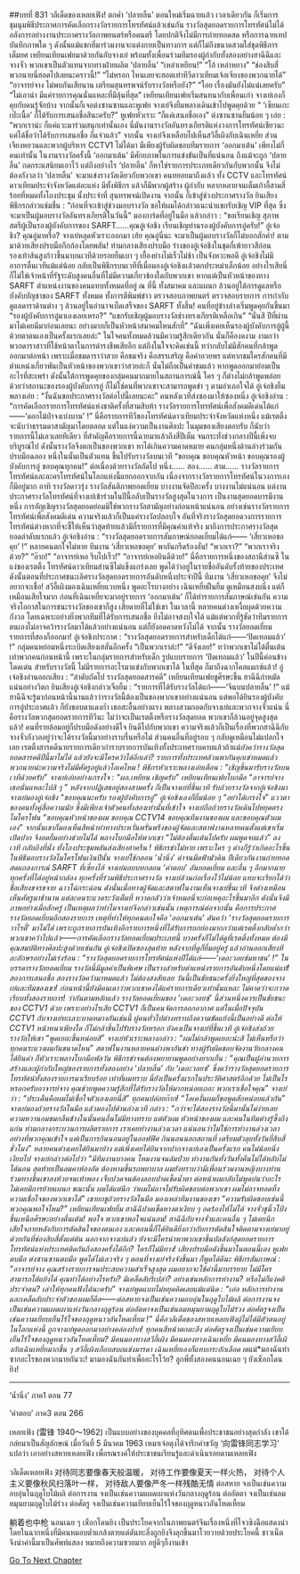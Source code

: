 ##บทที่ 831 วลีเด็ดของเหลยเฟิง!
ตกค่ำ
‘ปลายลิ้น’ ตอนใหม่เริ่มฉายแล้ว
เวลาเดียวกัน ก็เริ่มการชุมนุมพิธีประกาศการคัดเลือกรางวัลรายการโทรทัศน์แล้วเช่นกัน รางวัลสุดยอดรายการโทรทัศน์ไม่ได้อลังการอย่างงานประกาศรางวัลภาพยนตร์หรือดนตรี โดยปกติจึงไม่มีการถ่ายทอดสด หรือการฉายเทปบันทึกภาพใด ๆ ดังนั้นแม้แขกที่มาร่วมงานจะแต่งกายเป็นทางการ แต่ก็ไม่ถึงขนาดสวมใส่ชุดพิธีการเต็มยศ
เหยียนเทียนเฟยมาด้วยกันกับจางเย่ พร้อมทั้งเพื่อนร่วมทีมรองผู้กำกับทั้งสองอย่างฮาฉีฉีและจางจั่ว พวกเขาเป็นตัวแทนจากทางฝ่ายผลิต ‘ปลายลิ้น’
“เหล่าเหยียน!”
“โอ้ เหล่าหยาง”
“ช่องสิบสี่พวกนายนี่ฮอตไปเลยนะคราวนี้!”
“ไม่หรอก ไหนเลยจะฮอตเท่าทีวีดาวเทียมเจ้อเจียงของพวกนายได้”
“อาจารย์จาง ไม่พบกันเสียนาน เตรียมสุนทรพจน์รับรางวัลหรือยัง?”
“โอย เรื่องมันยังไม่แน่เลยครับ”
“ไม่เอาน่า มีแค่รายการคุณนั่นแหละที่มีลุ้นที่สุด”
เหยียนเทียนเฟยเริ่มสนทนากับเพื่อนเก่า
จางเย่เองก็คุยกับคนรู้จักบ้าง จากนั้นก็เจอต่งซานซานและหูเฟย จางเย่จึงยิ้มพลางเดินเข้าไปพูดคุยด้วย
“ ‘เซียนเกะเป๊ะเนื้อ’ ก็ได้รับการเสนอชื่อสินะครับ?”
หูเฟยหัวเราะ “ก็แค่เสนอชื่อเอง”
ต่งซานซานยิ้มน้อย ๆ เอ่ย : “พวกเราน่ะ ก็แค่แวะมาร่วมสนุกเท่านั้นเอง นี่มันงานรางวัลอันทรงเกียรติแห่งวงการโทรทัศน์เชียวนะ แค่ได้ชื่อว่าได้รับการเสนอชื่อ ก็แจ๋วแล้ว”
จากนั้น จางเย่จึงเหลือบไปเห็นสวีอี้เผิงกับเฉินเหยี่ย ส่วนเจียงหยวนและพวกผู้บริหาร CCTV1 ไม่ได้มา มีเพียงผู้รับผิดชอบทีมรายการ ‘ออกมาเต้น’ เพียงไม่กี่คนเท่านั้น ในงานรางวัลครั้งนี้ ‘ออกมาเต้น’ มีศักยภาพในการแข่งขันเป็นที่แน่นอน ถึงแม้จะถูก ‘ปลายลิ้น’ กดกระแสนิยมเอาไว้ แต่ถึงอย่างไร ‘ปลายลิ้น’ ก็หาใช่รายการประเภทเดียวกันกับพวกนั้น จึงไม่ต้องกังวลว่า ‘ปลายลิ้น’ จะมาแข่งรางวัลเดียวกับพวกเขา
คนทยอยมาถึงแล้ว
ทั้ง CCTV และโทรทัศน์ดาวเทียมประจำจังหวัดแต่ละแห่ง มีทั้งพิธีกร แล้วก็มีพวกผู้สร้าง ผู้กำกับ หลากหลายจนเต็มเก้าอี้สามสี่ร้อยที่หมดทั้งโถงประชุม
นั้งประจำที่
สุนทรพจน์เปิดงาน
จากนั้น ก็เข้าสู่ช่วงประกาศรางวัล
ยินเสียงพิธีกรกล่าวแช่มชื่น : “ก่อนที่จะเข้าสู่ช่วงมอบรางวัล ขอให้ผมได้กล่าวแนะนำแขกรับเชิญ VIP ที่สุด ซึ่งจะมาเป็นผู้มอบรางวัลอันทรงเกียรติในวันนี้” มองการ์ดที่อยู่ในมือ แล้วกล่าว : “ขอเรียนเชิญ สุภาพสตรีผู้เป็นรองผู้บังคับการของ SARFT…...คุณอู๋เจ๋อชิง เรียนเชิญท่านรองผู้บังคับการอู๋ครับ!”
อู๋เจ๋อชิง?
คุณอู๋มาหรือ?
จางเย่หลุดหัวเราะออกมา เฮ้ย คุณอู๋นี่นะ จะมาเป็นผู้มอบรางวัลก็ไม่บอกสักคำ!
ตามมาด้วยเสียงปรบมือกึกก้องโดยพลัน!
ท่ามกลางเสียงปรบมือ ร่างของอู๋เจ๋อชิงในชุดกี่เพ้ายาวสีอ่อน รองเท้าส้นสูงก้าวขึ้นมาบนเวทีด้วยรอยยิ้มเบา ๆ เยื้องย่างไม่เร็วไม่ช้า เป็นจังหวะพอดี อู๋เจ๋อชิงไม่มีอาการตื่นเวทีแม้แต่น้อย กลับเป็นพิธีกรบนเวทีที่เมื่อมองอู๋เจ๋อชิงแล้วตกประหม่าเล็กน้อย อย่างไรเสียนี่ก็ไม่ใช่เจ้าหน้าที่รัฐระดับสูงคนอื่นที่ไม่มีความเกี่ยวข้องใดกับพวกเขา หากแต่เป็นหัวหน้าของทาง SARFT ตำแหน่งงานของคนแทบทั้งหมดที่อยู่ ณ ที่นี้ ทั้งสมาคม และแผนก ล้วนอยู่ใต้การดูแลหรือบังคับบัญชาของ SARFT ทั้งหมด ทั้งการตีพิมพ์ข่าว ตรวจสอบภาพยนตร์ ตรวจสอบรายการ การกำกับดูแลดาราด้านต่าง ๆ ล้วนอยู่ในอำนาจเบ็ดเสร็จของ SARFT ทั้งสิ้น!
คนที่อยู่ข้างล่างเริ่มพูดคุยกันขึ้นมา
“รองผู้บังคับการอู๋มาเองเลยเหรอ?”
“แขกรับเชิญผู้มอบรางวัลช่างทรงเกียรติเหลือเกิน”
“นั่นสิ ปีที่ผ่านมาไม่เคยมีมาก่อนเลยนะ อย่างมากก็เป็นหัวหน้าสมาคมไหนสักที่”
“ฉันเพิ่งเคยเห็นรองผู้บังคับการอู๋ผู้นี้ด้วยตาตนเองเป็นครั้งแรกเลยล่ะ”
ในใจคนทั้งหมดล้วนมีความรู้สึกเดียวกัน นั่นก็คืองดงาม งามกว่าพวกดาราสาวที่ใช้หน้าตาในการดำรงชีพเสียอีก แต่ถึงในใจจะคิดเช่นนี้ ทว่ากลับไม่มีสักคนที่กล้าพูดออกมาต่อหน้า เพราะเมื่อชมดาราว่าสวย คือชมจริง คือสรรเสริญ คือคำอวยพร แต่หากชมใครสักคนที่มีตำแหน่งเกี่ยวพันเป็นหัวหน้าของพวกเขาว่าสวยล่ะก็ นั่นไม่ถือเป็นคำชมแล้ว หากพูดออกมาย่อมเป็นอะไรที่สะเพร่า ดังนั้นใต้การพูดคุยของกลุ่มคนมากมายในสถานการณ์นี้ ใคร ๆ ก็ต่างไม่กล้าพูดพล่อย ด้วยว่าสถานะของรองผู้บังคับการอู๋ ก็ไม่ใช่คนที่พวกเขาจะสามารถพูดขำ ๆ ตามอำเภอใจได้
อู๋เจ๋อชิงยิ้มพลางเอ่ย : “งั้นฉันขอประกาศรางวัลต่อไปนี้เลยนะคะ”
คนหลังเวทีส่งซองมาให้ซองหนึ่ง
อู๋เจ๋อชิงอ่าน : “การคัดเลือกรายการโทรทัศน์แห่งชาติครั้งที่สามสิบห้า รางวัลรายการโทรทัศน์เพื่อสังคมดีเด่นได้แก่——‘ดอกไม้ป่าจงเบ่งบาน’ !”
นี่คือรายการทีวีของโทรทัศน์ดาวเทียมประจำจังหวัดแห่งหนึ่ง แม้เรตติ้งจะนับว่าธรรมดาสามัญมาโดยตลอด แต่ในแง่ความเป็นงานศิลปะ ในมุมของเสียงตอบรับ ก็นับว่ารายการนี้ไม่เลวเลยทีเดียว ที่สำคัญคือรายการนี้ฉายมาแล้วถึงสี่ปีเต็ม จนกระทั่งช่วงกลางปีนี้เพิ่งจบบริบูรณ์ไป ดังนั้นรางวัลจึงตกเป็นของพวกเขา หาได้เกินความคาดหมาย
คนกลุ่มหนึ่งด้านล่างร่วมกันปรบมือฉลอง หนึ่งในนั้นเป็นตัวแทน ขึ้นไปรับรางวัลบนเวที “ขอบคุณ ขอบคุณหัวหน้า ขอบคุณรองผู้บังคับการอู๋ ขอบคุณทุกคน!”
ต่อเนื่องด้วยรางวัลถัดไป
หนึ่ง……
สอง……
สาม…...
รางวัลรายการโทรทัศน์และละครโทรทัศน์ในโลกแห่งนี้แยกออกจากกัน เนื่องจากรางวัลรายการโทรทัศน์ในวงการเองก็มีอยู่มาก อาทิ รางวัลดาวรุ่ง รางวัลสันติภาพยอดเยี่ยม บางงานจัดปีละครั้ง บางงานไม่แน่นอน แต่งานประกาศรางวัลโทรทัศน์ที่จางเย่เข้าร่วมในปีนี้กลับเป็นรางวัลสูงสุดในวงการ เป็นงานสุดยอดบารมีงานหนึ่ง การอัญเชิญรางวัลสุดยอดย่อมมิใช่พวกรางวัลสามัญอย่างก่อนหน้าแน่นอน อย่างเช่นรางวัลรายการโทรทัศน์เพื่อสังคมดีเด่น ความจริงแล้วก็เป็นแค่รางวัลปลอบใจ อันที่จริงรางวัลสุดยอดวงการรายการโทรทัศน์ต่างหากที่จะชี้ให้เห็นว่าสุดท้ายแล้วมีกี่รายการที่มีคุณค่าแท้จริง
มาถึงการประกาศรางวัลสุดยอดลำดับแรกแล้ว
อู๋เจ๋อชิงอ่าน : “รางวัลสุดยอดรายการสัมภาษณ์ยอดเยี่ยมได้แก่—— ‘เสี่ยวเหอขอคุย’ !”
หลายคนตกใจไม่หาย
ทีมงาน ‘เสี่ยวเหอขอคุย’ พากันกรีดร้องลั่น!
“พวกเรา?”
“พวกเราจริงด้วย?”
“อ๊าก!”
“อาจารย์เหอ รีบไปเร็ว!”
“อาจารย์เหอยินดีด้วย!”
นี่คือรายการหนึ่งของสถานีส่านซี ในแง่ของเรตติ้ง โทรทัศน์ดาวเทียมส่านซีไม่แข็งแกร่งเลย พูดได้ว่าอยู่ในรายชื่ออันดับรั้งท้ายของประเทศ ดังนั้นตอนที่ประกาศชนะเลิศรางวัลสุดยอดรายการอันดับหนึ่งประจำปีนี้ ทีมงาน ‘เสี่ยวเหอขอคุย’ จึงไม่อยากจะเชื่อ!
สวีอี้เผิงมองเฉินเหยี่ยแวบหนึ่ง พูดอะไรบางอย่าง
เฉินเหยี่ยฝืนยิ้ม ดูเหมือนสงบนิ่ง แต่ก็เหมือนเสียใจมาก ก่อนที่เฉินเหยี่ยจะมาอยู่รายการ ‘ออกมาเต้น’ ก็ได้ทำรายการสัมภาษณ์เช่นกัน ความจริงโอกาสในการชนะรางวัลของเขาก็สูง เสียดายที่ไม่ใช่เขา
ในเวลานี้ หลายคนต่างเหงื่อผุดด้วยความกังวล โดยเฉพาะอย่างยิ่งพวกทีมที่ได้รับการเสนอชื่อ ยิ่งไม่อาจสงบใจได้ แม้แต่พวกที่รู้ชัดว่าทีมรายการตนเองไม่อาจคว้ารางวัลมาได้แล้วอย่างแน่นอน แต่ก็ยังอดคาดหวังไม่ได้
จากนั้น รางวัลยอดเยี่ยมรายการที่สองก็ออกมา!
อู๋เจ๋อชิงประกาศ : “รางวัลสุดยอดรายการสำหรับเด็กได้แก่——‘ปิดเทอมแล้ว’ !”
กลุ่มคนหย่อมหนึ่งระเบิดเสียงเฮลั่นอีกครั้ง
“เป็นพวกเราล่ะ!”
“ดีจังเลย!”
ทว่าพวกเขาไม่ได้ตื่นเต้นเท่าพวกคนก่อนหน้านี้ เพราะในกลุ่มรายการสำหรับเด็ก รูปแบบรายการ ‘ปิดเทอมแล้ว’ ในปีนี้ค่อนข้างโดดเด่น สำหรับรางวัลนี้ ไม่มีรายการอะไรมาแข่งกับพวกเขาได้
ในที่สุด ก็มาถึงฉากไคลแมกซ์แล้ว!
อู๋เจ๋อชิงอ่านออกเสียง : “ลำดับถัดไป รางวัลสุดยอดสารคดี”
เหยียนเทียนเฟยชูศีรษะขึ้น
ฮาฉีฉีกำหมัดแน่นอย่างวิตก
ยินเสียงอู๋เจ๋อชิงกล่าวเจือยิ้ม : “รายการที่ได้รับรางวัลได้แก่——‘จีนบนปลายลิ้น’ !”
แม้ฮาฉีฉีจะรู้มาก่อนหน้านี้นานแล้วว่ารางวัลนี้ต้องเป็นของพวกเขาอย่างแน่นอน แต่พอได้ยินรองผู้บังคับการอู๋ประกาศแล้ว ก็ยังขอบตาแดงก่ำ เธอสะอื้นอย่างแรง พลางสวมกอดกับจางเย่และพวกจางจั่วแน่น นี่คือรางวัลพวกสุดยอดรายการทีวีนะ ไม่ว่าจะเป็นเรตติ้งหรือรางวัลสุดยอด พวกเขาก็ล้วนอยู่จุดสูงสุดแล้ว!
คนที่รายล้อมอยู่ก็ปรบมือดังอย่างดีใจ ยินดีไปกับพวกเขา ความจริงแล้วก็เป็นเรื่องที่พวกฮาฉีฉีกับจางจั่วกังวลอยู่ว่าจะได้รางวัลนี้มาอย่างราบรื่นหรือไม่ ส่วนคนอื่นที่อยู่รอบ ๆ กลับดูเหมือนไม่แปลกใจเลย เรตติ้งสารคดีนายรายการเดียวกำราบรายการบันเทิงทั้งประเทศราบคาบแล้วถ้าแม่*ยังคว้ารางวัลสุดยอดสารคดีปีนี้มาไม่ได้ แล้วยังจะมีใครคว้าได้อีกเล่า? รายการทั้งประเทศล้วนพากันคุกเข่าหมดแล้ว พวกนายน่ะความจริงไม่มีศัตรูอยู่แล้วโอเคไหม !
พิธีกรหัวเราะพลางเอ่ยเตือน : “เชิญขึ้นมารับรางวัลบนเวทีด้วยครับ”
จางเย่เอ่ยอย่างเกรงใจ : “ผอ.เหยียน เชิญครับ”
เหยียนเทียนเฟยโบกมือ “อาจารย์จาง เธอนั่นแหละไปสิ ๆ ”
หลังจากปฏิเสธอยู่สองสามครั้ง ก็เป็นจางเย่ที่ขึ้นเวที รับถ้วยรางวัลจากอู้เจ๋อชิงมา จางเย่มองอู๋เจ๋อชิง “ขอบคุณนะครับ รองผู้บังคับการอู๋”
อู๋เจ๋อชิงเองก็ยิ้มน้อย ๆ “อย่าได้เกรงใจ”
แววตาของคนทั้งคู่สื่อความนัย ซึ่งมีเพียงเจ้าตัวคนทั้งสองเท่านั้นที่เข้าใจ
จางเย่ถือถ้วยรางวัลเดินไปหยุดตรงไมโครโฟน “ขอบคุณหัวหน้าของผม ขอบคุณ CCTV14 ขอบคุณทีมงานของผม และขอบคุณตัวผมเอง” จากนั้นเขาก็มองเห็นสีหน้าท่าทางประหวั่นพรั่นพรึงของผู้จัดและสตาฟงานหลายคนตั้งแต่เขาเริ่มเปิดปาก จึงอดยิ้มอย่างช่วยไม่ได้ พลางโบกมือให้พวกเขา “ไม่ต้องตื่นเต้นไปครับ ผมพูดจบแล้ว”
ลงเวที กลับถึงที่นั่ง
ทั้งโถงประชุมพลันส่งเสียงฮาครืน !
พิธีกรขำไม่หาย เพราะใคร ๆ ต่างก็รู้ว่าเกิดอะไรขึ้น
ในพิธีมอบรางวัลไมโครโฟนเงินปีนั้น จางเย่ใช้กลอน ‘น้ำนิ่ง’ ด่าจนมืดฟ้ามัวดิน ปีเดียวกันงานถ่ายทอดสดแถลงการณ์ SARFT ที่เซี่ยงไฮ้ จางเย่มอบบทกลอน ‘คำตอบ’ อันยอดเยี่ยม และอื่น ๆ อีกมากมาย ทุกครั้งที่ได้อยู่หน้ากล้อง ทุกครั้งที่ร่วมพิธีประกาศรางวัล จางเย่ล้วนก่อเรื่องไว้ไม่น้อย แทบจะเรียกได้ว่าชื่อเสียงขจรขจาย ฉาวโฉ่กระฉ่อน ดังนั้นเมื่อทางผู้จัดและสตาฟในงานเห็นจางเย่ขึ้นเวที จึงต่างเหมือนเห็นศัตรูมาช้านาน แต่ละคนระแวดระวังเต็มที่ หวาดกลัวว่าเจ้าหมอนี่จะก่อเหตุอะไรขึ้นมาอีก ดังนั้นจึงมีภาพอย่างเมื่อสักครู่ เป็นเหตุผลว่าทำไมจางเย่จึงกล่าวเช่นนั้น
เหตุการณ์ต่อจากนั้น คือการประกาศรางวัลยอดเยี่ยมอีกสองรายการ
เหตุที่ทำให้ทุกคนตกใจคือ ‘ออกมาเต้น’ ดันคว้า ‘รางวัลสุดยอดรายการวาไรตี้’ มาไม่ได้ เพราะถูกรายการบันเทิงอีกรายการหนึ่งที่ได้รับการยกย่องมากกว่าแต่เรตติ้งกลับต่ำกว่าพวกเขาคว้าไปแล้ว——การคัดเลือกรางวัลยอดเยี่ยมประเภทนี้ บางครั้งก็ไม่ได้ดูที่เรตติ้งทั้งหมด ต้องมีคุณสมบัติทางศิลปะสูงด้วยเช่นกัน
อู๋เจ๋อชิงเปิดซองสุดท้าย หลังจากที่ดูก็ยิ้มอยู่ครู่ แล้วอ่านออกเสียงทีละอักษรอย่างไม่เร่งร้อน : “รางวัลสุดยอดรายการโทรทัศน์แห่งปีได้แก่——‘เดอะวอยซ์มหาชน’ !” ในบรรดารางวัลยอดเยี่ยม รางวัลนี้มีมูลค่าเป็นพิเศษ เป็นรางสำหรับตำแหน่งรายการอันดับหนึ่งโดยแน่แท้!
สองการเสนอชื่อ สองรางวัลคว้ามาหมดแล้ว ไม่ต้องสงสัยเลย วันนี้เป็นชัยชนะครั้งยิ่งใหญ่ที่สุดของจางเย่และทีมของเขา! ก่อนหน้านี้ยังมีคนเดาว่าพวกเขาคงได้แค่รายการเดียวเท่านั้นแหละ ไม่คาดว่าจะกวาดเรียบทั้งสองรายการ!
ว่ากันตามหลักแล้ว รางวัลยอดเยี่ยมของ ‘เดอะวอยซ์’ นี้ส่วนหนึ่งควรเป็นชัยชนะของ CCTV1 ด้วย เพราะอย่างไรเสีย CCTV1 ก็เป็นคนจัดการออกอากาศ แต่ในเมื่อปัจจุบัน CCTV1 กับจางเย่ทะเลาะบาดหมางกันเช่นนี้ ผู้คนทั่วไปต่างทราบถึงความขัดแย้งนี้เป็นอย่างดี ต่อให้ CCTV1 หน้าหนาเพียงใด ก็ไม่กล้าขึ้นไปรับรางวัลหรอก
ยังคงเป็นจางเย่ที่ขึ้นเวที
อู๋เจ๋อชิงส่งถ้วยรางวัลให้เขา “พูดเยอะขึ้นหน่อยสิ”
จางเย่หัวเราะพลางกล่าว : “ผมไม่กล้าพูดเยอะน่ะสิ ไม่เห็นหรือว่าทุกคนระแวงผมกันขนาดไหน”
สตาฟในงานหลายคนต่างพากันขำ
ทางผู้รับผิดชอบจัดงานวัยกลางคนได้ยินคำ ก็หัวเราะพลางโบกมือพัลวัน
พิธีกรขำจนต้องพยายามพูดอย่างยากเย็น : “คุณเป็นผู้อำนวยการสร้างและผู้กำกับใหญ่ของรายการทั้งสองอย่าง ‘ปลายลิ้น’ กับ ‘เดอะวอยซ์’ ซึ่งคว้ารางวัลสุดยอดรายการโทรทัศน์ทั้งสองรายการมาเรียบร้อย เท่าที่ผมทราบ นี่ยังเป็นครั้งแรกในประวัติศาสตร์อีกด้วย ไม่เป็นไรหรอกครับอาจารย์จาง คุณช่วยพูดความรู้สึกที่ได้รับรางวัลให้มากหน่อยเถอะ พวกเราเชื่อใจคุณ”
จางเย่ว่า : “ประเด็นคือผมไม่เชื่อใจตัวเองเลยนี่สิ”
ทุกคนปล่อยก๊าก!
“โอเคงั้นผมก็ขอพูดสักหน่อยแล้วกัน” จางเย่มองถ้วยรางวัลในมือ แล้วมองไปด้านล่างเวที กล่าว : “กว่าจะได้สองรางวัลนี้มานั้นไม่ง่ายเลย ความหวานอมขมกลืนข้างในนั้นคนอื่นไม่มีทางทราบ แต่ตัวผม หัวหน้าของผม และคนในทีมต่างรู้ซึ้งถึงแก่น ท่ามกลางกระบวนการผลิตรายการ เราเคยทำงานล่วงเวลา แน่นอนว่าไม่ใช่การทำงานล่วงเวลาอย่างที่พวกคุณเข้าใจ แต่เป็นการกินนอนอยู่ในออฟฟิศ กินนอนนอกสถานที่ เตรียมตัวลุยทั้งวันยี่สิบสี่ชั่วโมง”
หลายคนต่างเคยได้ยินมาบ้าง แต่เพิ่งเคยได้ยินจากปากจางเย่เองเป็นครั้งแรก
คนไม่น้อยนิ่งเงียบไป
จางเย่กล่าวต่อไปว่า “มีทีมงานบางคน โหมงานจนล้มป่วย ทำงานกันทั้งวันทั้งคืนไม่ได้หลับไม่ได้นอน สุดท้ายเป็นลมคาห้องอัด ต้องหามขึ้นรถพยาบาล ผมยังทราบว่ามีเพื่อนร่วมงานหญิงบางท่าน ร่วมทางขึ้นเขาลงห้วยจนเท้าพอง เจ็บปวดจนต้องลอบปาดเช็ดน้ำตา ต่อหน้าผมกลับไม่พูดบ่นว่าอะไร ไม่เคยมีการย้ายแผนก ขณะนั้น ผมได้แต่นึก ว่าผมไม่อาจไม่รับผิดชอบต่อพวกเขา ผมไม่อาจทอดทิ้งความเชื่อใจของพวกเขาได้” เขายกชูถ้วยรางวัลในมือ มองเหล่าทีมงานของเขา “ความรับผิดชอบเช่นนี้ พวกคุณพอใจไหม?”
เหยียนเทียนเฟยยิ้ม
ฮาฉีฉีปาดเช็ดหางตาเงียบ ๆ อดร้องไห้ไม่ได้
จางจั่วชูนิ้วโป้งขึ้นเหนือศีรษะอย่างตื่นเต้น!
พอใจ พวกเขาพอใจแน่นอน! ฮาฉีฉีกับจางจั่วและคนอื่น ๆ ไม่เคยนึกเสียใจภายหลังกับการตัดสินใจของตนเอง และตอนนี้ก็ได้ยินดียิ่งกว่ากับการตัดสินใจติดตามจางเย่มาอยู่ด้วยกันที่ช่องสิบสี่ตั้งแต่ต้น นอกจากจางเย่แล้ว ยังจะมีใครนำพาพวกเขาขึ้นบัลลังก์สุดยอดรายการโทรทัศน์แห่งประเทศติดกันถึงสองครั้งได้อีก? ใครก็ไม่มีทาง!
เสียงปรบมือดังขึ้นมาในตอนนี้เอง
หูเฟยตบมือ
ต่งซานซานตบมือ
พูดได้ไม่เลวจริง ๆ ตอนที่จางเย่จริงจังขึ้นมา ก็พูดได้ดีนะ
พิธีกรสัมภาษณ์ : “อาจารย์จาง คุณสร้างรายการจนประสบความสำเร็จสูงสุด ผมอยากจะใช้คำนี้มาบรรยาย ไม่มีใครสามารถโต้แย้งได้ คุณทำได้อย่างไรครับ? มีเคล็ดลับรึเปล่า? อย่างเช่นหลักการทำงาน? หรือไม่ก็แง่คติประจำตน? เล่าให้ทุกคนฟังได้นะครับ”
จางเย่พูดแบบไม่หยุดคิดเลยแม้แต่นิด : “เอ่อ หลักการทำงานและเคล็ดลับประจำตัวของผมก็คือ——ต่อสหายจงเป็นเช่นความอบอุ่นในฤดูใบไม้ผลิ ต่อการงานจงเป็นเช่นความแผดเผาแห่งวันกลางฤดูร้อน ต่ออัตตาจงเป็นเช่นลมหมุนยามฤดูใบไม้ร่วง ต่อศัตรูจงเป็นเช่นความเยียบเย็นไร้ใจของฤดูหนาวอันโหดเหี้ยม !”
นี่คือวลีเด็ดของสหายเหลยเฟิงผู้ไม่ได้มีตัวตนอยู่ในโลกแห่งนี้ ถูกจางเย่พูดออกมาอย่างคล่องปาก!
ทุกคนสีหน้าตกตะลึง
ต่อศัตรูจงเป็นเช่นความเยียบเย็นไร้ใจของฤดูหนาวอันโหดเหี้ยม?
มีคนมองทางสวีอี้เผิง
มีคนมองทางเฉินเหยี่ย
มีคนมองทางสวีอี้เผิงกับเฉินเหยี่ยมากขึ้น ๆ
สวีอี้เผิงเกือบสบถแช่งมารดา เฉินเหยี่ยเองก็แทบกระอักเลือด เ*ดแม่*มองฉันทำซากอะไรของพวกนายกันวะ! มามองฉันกันทำเพื่ออะไรโว้ย?
ลูกพี่ทั้งสองคนนอนเฉย ๆ ยังเxือกโดนยิง!


**************


‘น้ำนิ่ง’ ภาค1 ตอน 77


‘คำตอบ’ ภาค3 ตอน 266


เหลยเฟิง (雷锋 1940～1962) เป็นแบบอย่างของบุคคลที่อุทิศตนเพื่อประชาชนอย่างสุดกำลัง เขาได้กล่ยมาเป็นสัญลักษณ์ เมื่อวันที่ 5 มีนาคม 1963 เหมาเจ๋อตุงได้จารึกคำขวัญ ‘向雷锋同志学习’ แปลว่า เอาอย่างสหายเหลยเฟิง เพื่อรณรงค์ให้ประชาชนเรียนรู้และดำเนินรอยตามเหลยเฟิง


วลีเด็ดเหลยเฟิง
对待同志要像春天般温暖，
对待工作要像夏天一样火热，
对待个人主义要像秋风扫落叶一样，
对待敌人要像严冬一样残酷无情
ต่อสหาย จงเป็นเช่นความอบอุ่นในฤดูใบไม้ผลิ
ต่อการงาน จงเป็นเช่นความแผดเผาแห่งวันกลางฤดูร้อน
ต่ออัตตา จงเป็นเช่นลมหมุนยามฤดูใบไม้ร่วง
ต่อศัตรู จงเป็นเช่นความเยียบเย็นไร้ใจของฤดูหนาวอันโหดเหี้ยม


躺着也中枪 นอนเฉย ๆ เxือกโดนยิง เป็นประโยคจากในภาพยนตร์จีนเรื่องหนึ่งที่โจวซิงฉือแสดงนำ โดยในฉากหนึ่งที่มีคนหมอบต่ำแกล้งตายแต่ดันทะลึ่งถูกยิงจึงลุกขึ้นมาโวยวายด้วยประโยคนี้ ชาวเน็ตจึงนำคำนี้มาเป็นศัพท์แสลง หมายถึงความซวยมาก อยู่ดีๆก็งานเข้า










[Go To Next Chapter]( ./29.md)
